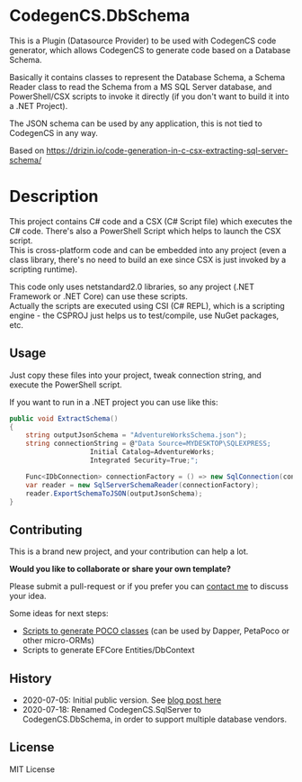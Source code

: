 # CodegenCS.DbSchema

This is a Plugin (Datasource Provider) to be used with CodegenCS code generator, which allows CodegenCS to generate code based on a Database Schema. 

Basically it contains classes to represent the Database Schema, a Schema Reader class to read the Schema from a MS SQL Server database, 
and PowerShell/CSX scripts to invoke it directly (if you don't want to build it into a .NET Project).

The JSON schema can be used by any application, this is not tied to CodegenCS in any way.

Based on https://drizin.io/code-generation-in-c-csx-extracting-sql-server-schema/

# Description

This project contains C# code and a CSX (C# Script file) which executes the C# code. There's also a PowerShell Script which helps to launch the CSX script.  
This is cross-platform code and can be embedded into any project (even a class library, there's no need to build an exe since CSX is just invoked by a scripting runtime).  

This code only uses netstandard2.0 libraries, so any project (.NET Framework or .NET Core) can use these scripts.  
Actually the scripts are executed using CSI (C# REPL), which is a scripting engine - the CSPROJ just helps us to test/compile, use NuGet packages, etc.  

## Usage
Just copy these files into your project, tweak connection string, and execute the PowerShell script.

If you want to run in a .NET project you can use like this:

```cs
public void ExtractSchema()
{
	string outputJsonSchema = "AdventureWorksSchema.json");
	string connectionString = @"Data Source=MYDESKTOP\SQLEXPRESS;
					Initial Catalog=AdventureWorks;
					Integrated Security=True;";

	Func<IDbConnection> connectionFactory = () => new SqlConnection(connectionString);
	var reader = new SqlServerSchemaReader(connectionFactory);
	reader.ExportSchemaToJSON(outputJsonSchema);
}
```

## Contributing
This is a brand new project, and your contribution can help a lot.  

**Would you like to collaborate or share your own template?**  

Please submit a pull-request or if you prefer you can [contact me](http://drizin.io/pages/Contact/) to discuss your idea.

Some ideas for next steps:
- [Scripts to generate POCO classes](https://github.com/Drizin/CodegenCS/tree/master/src/CodegenCS.POCO) (can be used by Dapper, PetaPoco or other micro-ORMs)
- Scripts to generate EFCore Entities/DbContext


## History
- 2020-07-05: Initial public version. See [blog post here](https://drizin.io/code-generation-in-c-csx-extracting-sql-server-schema/)
- 2020-07-18: Renamed CodegenCS.SqlServer to CodegenCS.DbSchema, in order to support multiple database vendors.

## License
MIT License
